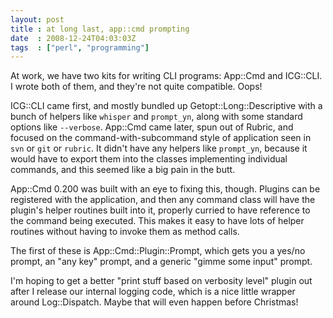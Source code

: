 ```yaml
---
layout: post
title : at long last, app::cmd prompting
date  : 2008-12-24T04:03:03Z
tags  : ["perl", "programming"]
---
```

At work, we have two kits for writing CLI programs:  App::Cmd and ICG::CLI.  I wrote both of them, and they're not quite compatible.  Oops!

ICG::CLI came first, and mostly bundled up Getopt::Long::Descriptive with a bunch of helpers like `whisper` and `prompt_yn`, along with some standard options like `--verbose`.  App::Cmd came later, spun out of Rubric, and focused on the command-with-subcommand style of application seen in `svn` or `git` or `rubric`.  It didn't have any helpers like `prompt_yn`, because it would have to export them into the classes implementing individual commands, and this seemed like a big pain in the butt.

App::Cmd 0.200 was built with an eye to fixing this, though.  Plugins can be registered with the application, and then any command class will have the plugin's helper routines built into it, properly curried to have reference to the command being executed.  This makes it easy to have lots of helper routines without having to invoke them as method calls.

The first of these is App::Cmd::Plugin::Prompt, which gets you a yes/no prompt, an "any key" prompt, and a generic "gimme some input" prompt.

I'm hoping to get a better "print stuff based on verbosity level" plugin out after I release our internal logging code, which is a nice little wrapper around Log::Dispatch.  Maybe that will even happen before Christmas! 
